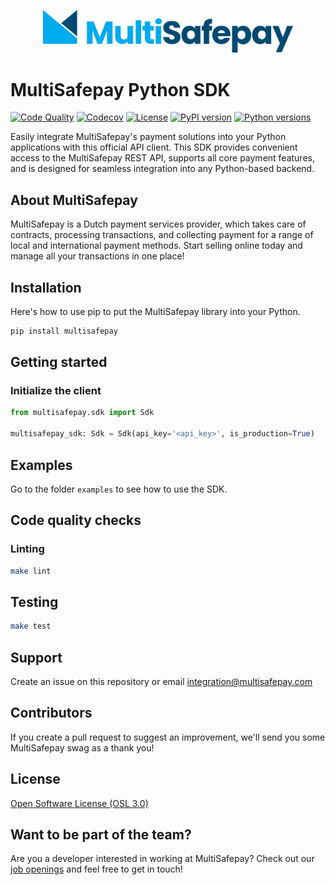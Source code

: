 <p align="center">
    <img src="https://raw.githubusercontent.com/MultiSafepay/MultiSafepay-logos/master/MultiSafepay-logo-color.svg" width="400px" position="center">
</p>

# MultiSafepay Python SDK
[![Code Quality](https://img.shields.io/github/actions/workflow/status/multisafepay/python-sdk/code-quality.yaml?style=for-the-badge)](https://github.com/MultiSafepay/python-sdk/actions/workflows/code-quality.yaml)
[![Codecov](https://img.shields.io/codecov/c/github/multisafepay/python-sdk?style=for-the-badge)](https://app.codecov.io/gh/MultiSafepay/python-sdk)
[![License](https://img.shields.io/github/license/multisafepay/python-sdk?style=for-the-badge)](https://github.com/MultiSafepay/python-sdk/blob/master/LICENSE)
[![PyPI version](https://img.shields.io/pypi/v/multisafepay?style=for-the-badge)](https://pypi.org/project/multisafepay/)
[![Python versions](https://img.shields.io/pypi/pyversions/multisafepay?style=for-the-badge)](https://pypi.org/project/multisafepay/)

Easily integrate MultiSafepay's payment solutions into your Python applications with this official API client.
This SDK provides convenient access to the MultiSafepay REST API, supports all core payment features, and is designed for seamless integration into any Python-based backend.

## About MultiSafepay

MultiSafepay is a Dutch payment services provider, which takes care of contracts, processing transactions, and
collecting payment for a range of local and international payment methods. Start selling online today and manage all
your transactions in one place!

## Installation

Here's how to use pip to put the MultiSafepay library into your Python.

```bash
pip install multisafepay
```

## Getting started

### Initialize the client

```python
from multisafepay.sdk import Sdk

multisafepay_sdk: Sdk = Sdk(api_key='<api_key>', is_production=True)
```

## Examples

Go to the folder `examples` to see how to use the SDK.

## Code quality checks

### Linting

```bash
make lint
```

## Testing

```bash
make test
```

## Support

Create an issue on this repository or email <a href="mailto:integration@multisafepay.com">
integration@multisafepay.com</a>

## Contributors

If you create a pull request to suggest an improvement, we'll send you some MultiSafepay swag as a thank you!

## License

[Open Software License (OSL 3.0)](https://github.com/MultiSafepay/php-sdk/blob/master/LICENSE.md)

## Want to be part of the team?

Are you a developer interested in working at MultiSafepay? Check out
our [job openings](https://www.multisafepay.com/careers/#jobopenings) and feel free to get in touch!